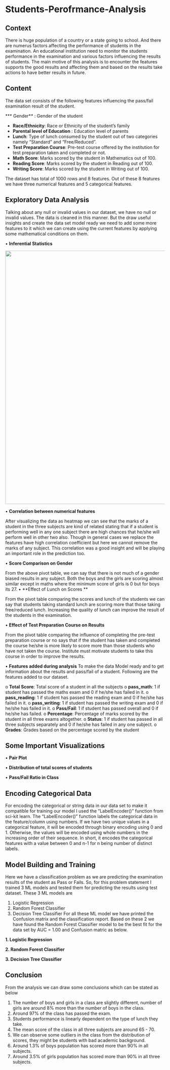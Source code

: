 # Students-Perofrmance-Analysis


## Context

There is huge population of a country or a state going to school. And there are numerus factors affecting the performance of students in the examination. 
An educational institution need to monitor the students performance in the examination and various factors influencing the results of students. The main motive of this analysis is to encounter the features supports the good results and affecting them and based on the results take actions to have better results in future.


## Content

The data set consists of the following features influencing the pass/fail examination result of the student.

*** Gender** :  Gender of the student
* **Race/Ethnicity**: Race or Ethnicity of the student’s family
* **Parental level of Education** : Education level of parents
* **Lunch**: Type of lunch consumed by the student out of two categories namely “Standard” and “Free/Reduced”.
* **Test Preparation Course**: Pre-test course offered by the institution for test preparation taken and completed or not.
* **Math Score**:  Marks scored by the student in Mathematics out of 100.
* **Reading Score**: Marks scored by the student in Reading out of 100.
* **Writing Score**: Marks scored by the student in Writing out of 100.

The dataset has total of 1000 rows and 8 features. Out of these 8 features we have three numerical features and 5 categorical features. 


## Exploratory Data Analysis

Talking about any null or invalid values in our dataset, we have no null or invalid values. The data is cleaned in this manner.
But the draw useful insights and create the data set model ready we need to add some more features to it which we can create using the current features by applying some mathematical conditions on them.


•	**Inferential Statistics**

 <img src="https://user-images.githubusercontent.com/89126969/176438662-698d0bb7-6e9b-4631-8041-ae9114aa04f1.png" width="800">


•	**Correlation between numerical features**

 

 

After visualizing the data as heatmap we can see that the marks of a student in the three subjects are kind of related stating that if a student is performing well in any one subject there are high chances that he/she will perform well in other two also. 
Though in general cases we replace the features have high correlation coefficient but here we cannot remove the marks of any subject. This correlation was a good insight and will be playing an important role in the prediction too.

•	**Score Comparison on Gender**

 

From the above pivot table, we can say that there is not much of a gender biased results in any subject. Both the boys and the girls are scoring almost similar except in maths where the minimum score of girls is 0 but for boys its 27.
•	**Effect of Lunch on Scores **

 

From the pivot table comparing the scores and lunch of the students we can say that students taking standard lunch are scoring more that those taking free/reduced lunch. Increasing the quality of lunch can improve the result of the students in the examination.

•	**Effect of Test Preparation Course on Results**

 

From the pivot table comparing the influence of completing the pre-test preparation course or no says that if the student has taken and completed the course he/she is more likely to score more than those students who have not taken the course. Institute must motivate students to take this course in order to improve the results.

•	**Features added during analysis**
To make the data Model ready and to get information about the results and pass/fail of a student. Following are the features added to our dataset.

o	**Total Score**: Total score of a student in all the subjects
o	**pass_math**: 1 if student has passed the maths exam and 0 if he/she has failed in it.
o	**pass_reading**: 1 if student has passed the reading exam and 0 if he/she has failed in it.
o	**pass_writing**: 1 if student has passed the writing exam and 0 if he/she has failed in it.
o	**Pass/Fail**: 1 if student has passed overall and 0 if he/she has failed.
o	**Percentage**: Percentage of marks scored by the student in all three exams altogether.
o	**Status**: 1 if student has passed in all three subjects separately and 0 if he/she has failed in any one subject.
o	**Grades**: Grades based on the percentage scored by the student










## Some Important Visualizations 


•	**Pair Plot**

 

•	**Distribution of total scores of students**

 


•	**Pass/Fail Ratio in Class**

 


## Encoding Categorical Data


For encoding the categorical or string data in our data set to make it compatible for training our model I used the “LabelEncoder()” function from sci-kit learn. 
The “LabelEncoder()” function labels the categorical data in the feature/column using numbers. If we have two unique values in a categorical feature, it will be encoded through binary encoding using 0 and 1. Otherwise, the values will be encoded using whole numbers in the increasing order of their sequence. In short, it encodes the categorical features with a value between 0 and n-1 for n being number of distinct labels.

## Model Building and Training

Here we have a classification problem as we are predicting the examination results of the student as Pass or Fails. So, for this problem statement I trained 3 ML models and tested them for predicting the results using test dataset. These 3 ML models are 
1.	Logistic Regression
2.	Random Forest Classifier
3.	Decision Tree Classifier
For all these ML model we have printed the Confusion matrix and the classification report. Based on these 2 we have found the Random Forest Classifier model to be the best fit for the data set by AUC = 1.00 and Confusion matric as below.

**1.	Logistic Regression**

           

       

**2.	Random Forest Classifier**

 

 

**3.	Decision Tree Classifier**

 

 


## Conclusion

From the analysis we can draw some conclusions which can be stated as below

1. The number of boys and girls in a class are slightly different, number of girls are around 8% more than the number of boys in the class.
2. Around 97% of the class has passed the exam.
3. Students performance is linearly dependent on the type of lunch they take.
4. The mean score of the class in all three subjects are around 65 - 70. 
5. We can observe some outliers in the class from the distribution of scores, they might be students with bad academic background.
6. Around 1.3% of boys population has scored more than 90% in all subjects.
7. Around 3.5% of girls population has scored more than 90% in all three subjects.
